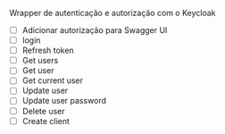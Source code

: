 Wrapper de autenticação e autorização com o Keycloak

- [ ] Adicionar autorização para Swagger UI
- [ ] login
- [ ] Refresh token
- [ ] Get users
- [ ] Get user
- [ ] Get current user
- [ ] Update user
- [ ] Update user password
- [ ] Delete user
- [ ] Create client